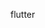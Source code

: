 <!--
 * @Author: LiZhiWei
 * @Date: 2024-07-01 11:49:33
 * @LastEditors: LiZhiWei
 * @LastEditTime: 2024-07-01 11:51:33
 * @Descripttion:
-->

flutter
